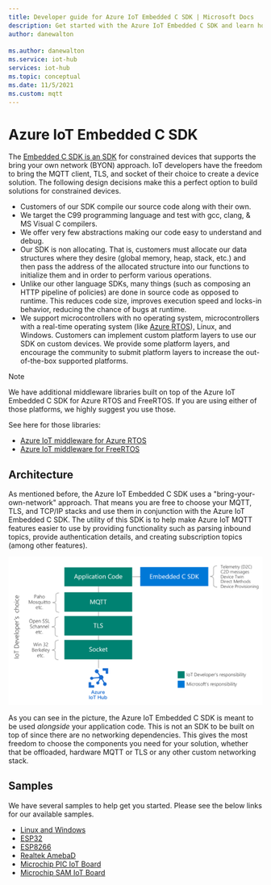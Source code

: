 ```yaml
---
title: Developer guide for Azure IoT Embedded C SDK | Microsoft Docs
description: Get started with the Azure IoT Embedded C SDK and learn how to create device apps that communicate with an IoT hub.
author: danewalton

ms.author: danewalton
ms.service: iot-hub
services: iot-hub
ms.topic: conceptual
ms.date: 11/5/2021
ms.custom: mqtt
---
```


# Azure IoT Embedded C SDK

The [Embedded C SDK is an SDK](https://github.com/Azure/azure-sdk-for-c/tree/master/sdk/docs/iot) for constrained devices that supports the bring your own network (BYON) approach. IoT developers have the freedom to bring the MQTT client, TLS, and socket of their choice to create a device solution. The following design decisions make this a perfect option to build solutions for constrained devices.

- Customers of our SDK compile our source code along with their own.
- We target the C99 programming language and test with gcc, clang, & MS Visual C compilers.
- We offer very few abstractions making our code easy to understand and debug.
- Our SDK is non allocating. That is, customers must allocate our data structures where they desire (global memory, heap, stack, etc.) and then pass the address of the allocated structure into our functions to initialize them and in order to perform various operations.
- Unlike our other language SDKs, many things (such as composing an HTTP pipeline of policies) are done in source code as opposed to runtime. This reduces code size, improves execution speed and locks-in behavior, reducing the chance of bugs at runtime.
- We support microcontrollers with no operating system, microcontrollers with a real-time operating system (like [Azure RTOS](https://azure.microsoft.com/en-us/services/rtos/)), Linux, and Windows. Customers can implement custom platform layers to use our SDK on custom devices. We provide some platform layers, and encourage the community to submit platform layers to increase the out-of-the-box supported platforms.

> [!NOTE]
> We have additional middleware libraries built on top of the Azure IoT Embedded C SDK for Azure RTOS and FreeRTOS. If you are using either of those platforms, we highly suggest you use those.
>
> See here for those libraries:
> - [Azure IoT middleware for Azure RTOS](https://github.com/azure-rtos/netxduo/tree/master/addons/azure_iot)
> - [Azure IoT middleware for FreeRTOS](https://github.com/Azure/azure-iot-middleware-freertos)

## Architecture

As mentioned before, the Azure IoT Embedded C SDK uses a "bring-your-own-network" approach. That means you are free to choose your MQTT, TLS, and TCP/IP stacks and use them in conjunction with the Azure IoT Embedded C SDK. The utility of this SDK is to help make Azure IoT MQTT features easier to use by providing functionality such as parsing inbound topics, provide authentication details, and creating subscription topics (among other features).

![img](./media/iot-hub-device-embedded-c-sdk/embc_high_level_arch.png)

As you can see in the picture, the Azure IoT Embedded C SDK is meant to be used *alongside* your application code. This is not an SDK to be built on top of since there are no networking dependencies. This gives the most freedom to choose the components you need for your solution, whether that be offloaded, hardware MQTT or TLS or any other custom networking stack.

## Samples

We have several samples to help get you started. Please see the below links for our available samples.

- [Linux and Windows](https://github.com/Azure/azure-sdk-for-c/tree/main/sdk/samples/iot)
- [ESP32](https://github.com/Azure/azure-sdk-for-c/tree/main/sdk/samples/iot/aziot_esp32)
- [ESP8266](https://github.com/Azure/azure-sdk-for-c/tree/main/sdk/samples/iot/aziot_esp8266)
- [Realtek AmebaD](https://github.com/Azure/azure-sdk-for-c/tree/main/sdk/samples/iot/aziot_realtek_amebaD)
- [Microchip PIC IoT Board](https://github.com/Azure-Samples/Microchip-PIC-IoT-Wx)
- [Microchip SAM IoT Board](https://github.com/Azure-Samples/Microchip-SAM-IoT-Wx)
